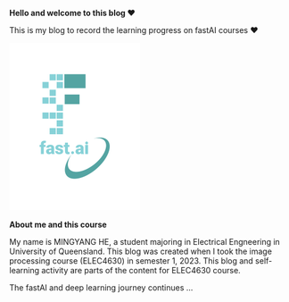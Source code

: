 **Hello and welcome to this blog ❤**

This is my blog to record the learning progress on fastAI courses ❤

![Image of fast.ai logo](images/logo.png)

**About me and this course**

My name is MINGYANG HE, a student majoring in Electrical Engneering in University of Queensland.
This blog was created when I took the image processing course (ELEC4630) in semester 1, 2023.
This blog and self-learning activity are parts of the content for ELEC4630 course.

The fastAI and deep learning journey continues ...

